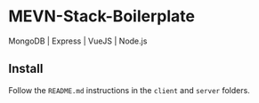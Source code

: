# MEVN-Stack-Boilerplate
MongoDB | Express | VueJS | Node.js

## Install
Follow the `README.md` instructions in the `client` and `server` folders.
